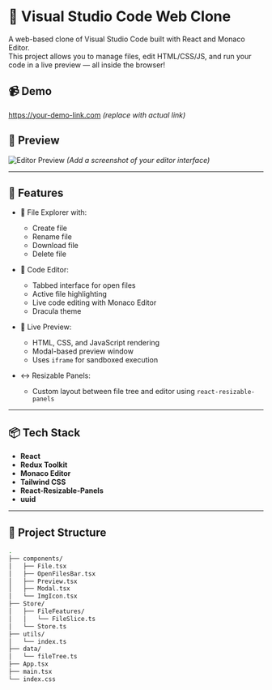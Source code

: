 # 🧠 Visual Studio Code Web Clone

A web-based clone of Visual Studio Code built with React and Monaco Editor.  
This project allows you to manage files, edit HTML/CSS/JS, and run your code in a live preview — all inside the browser!

## 📹 Demo

https://your-demo-link.com *(replace with actual link)*

## 📸 Preview

![Editor Preview](./screenshot.png) *(Add a screenshot of your editor interface)*

---

## 🚀 Features

- 📁 File Explorer with:
  - Create file
  - Rename file
  - Download file
  - Delete file

- 🧠 Code Editor:
  - Tabbed interface for open files
  - Active file highlighting
  - Live code editing with Monaco Editor
  - Dracula theme

- 🧪 Live Preview:
  - HTML, CSS, and JavaScript rendering
  - Modal-based preview window
  - Uses `iframe` for sandboxed execution

- ↔️ Resizable Panels:
  - Custom layout between file tree and editor using `react-resizable-panels`

---

## 📦 Tech Stack

- **React**
- **Redux Toolkit**
- **Monaco Editor**
- **Tailwind CSS**
- **React-Resizable-Panels**
- **uuid**

---

## 🧱 Project Structure

```bash
.
├── components/
│   ├── File.tsx
│   ├── OpenFilesBar.tsx
│   ├── Preview.tsx
│   ├── Modal.tsx
│   └── ImgIcon.tsx
├── Store/
│   ├── FileFeatures/
│   │   └── FileSlice.ts
│   └── Store.ts
├── utils/
│   └── index.ts
├── data/
│   └── fileTree.ts
├── App.tsx
├── main.tsx
└── index.css
